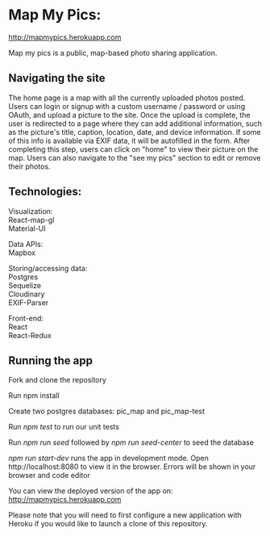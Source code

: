 # Map My Pics:

http://mapmypics.herokuapp.com

Map my pics is a public, map-based photo sharing application. 

## Navigating the site 

The home page is a map with all the currently uploaded photos posted. Users can login or signup with a custom username / password or using OAuth, and upload a picture to the site. Once the upload is complete, the user is redirected to a page where they can add additional information, such as the picture's title, caption, location, date, and device information. If some of this info is available via EXIF data, it will be autofilled in the form. After completing this step, users can click on "home" to view their picture on the map. Users can also navigate to the "see my pics" section to edit or remove their photos. 

## Technologies:

Visualization:<br />
React-map-gl <br />
Material-UI<br />

Data APIs:<br />
Mapbox<br />

Storing/accessing data:<br />
Postgres<br />
Sequelize<br />
Cloudinary<br />
EXIF-Parser<br />

Front-end:<br />
React<br />
React-Redux<br />

## Running the app

Fork and clone the repository

Run npm install

Create two postgres databases: pic_map and pic_map-test

Run _npm test_ to run our unit tests

Run _npm run seed_ followed by _npm run seed-center_ to seed the database

_npm run start-dev_ runs the app in development mode. Open http://localhost:8080 to view it in the browser. Errors will be shown in your browser and code editor

You can view the deployed version of the app on: http://mapmypics.herokuapp.com

Please note that you will need to first configure a new application with Heroku if you would like to launch a clone of this repository.
